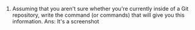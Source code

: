 1.    Assuming that you aren't sure whether you're currently inside of a Git repository, write the command (or commands) that will give you this information.
Ans: It's a screenshot
 

